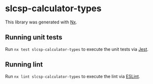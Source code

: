 # slcsp-calculator-types

This library was generated with [Nx](https://nx.dev).

## Running unit tests

Run `nx test slcsp-calculator-types` to execute the unit tests via [Jest](https://jestjs.io).

## Running lint

Run `nx lint slcsp-calculator-types` to execute the lint via [ESLint](https://eslint.org/).
